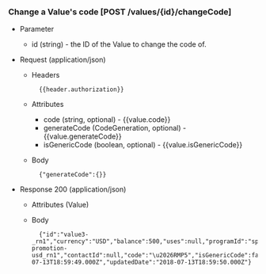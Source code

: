 ### Change a Value's code [POST /values/{id}/changeCode]

+ Parameter
    + id (string) - the ID of the Value to change the code of.

+ Request (application/json)
    + Headers
    
            {{header.authorization}}

    + Attributes
        + code (string, optional) - {{value.code}}
        + generateCode (CodeGeneration, optional) - {{value.generateCode}}
        + isGenericCode (boolean, optional) - {{value.isGenericCode}}
        
        
    + Body
    
            {"generateCode":{}}

+ Response 200 (application/json)
    + Attributes (Value)

    + Body

            {"id":"value3-_rn1","currency":"USD","balance":500,"uses":null,"programId":"spring-promotion-usd_rn1","contactId":null,"code":"\u2026RMP5","isGenericCode":false,"pretax":true,"active":true,"canceled":false,"frozen":false,"discount":true,"discountSellerLiability":null,"redemptionRule":null,"valueRule":null,"startDate":null,"endDate":null,"metadata":null,"createdDate":"2018-07-13T18:59:49.000Z","updatedDate":"2018-07-13T18:59:50.000Z"}
